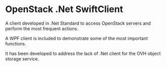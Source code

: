 # OpenStack .Net SwiftClient

A client developed in .Net Standard to access OpenStack servers and perform the most frequent actions.

A WPF client is included to demonstrate some of the most important functions.

It has been developed to address the lack of .Net client for the OVH object storage service.
